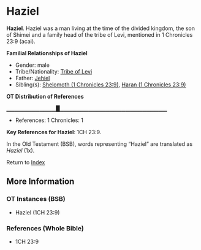 # Haziel
**Haziel**. 
Haziel was a man living at the time of the divided kingdom, the son of Shimei and a family head of the tribe of Levi, mentioned in 1 Chronicles 23:9 (acai). 




**Familial Relationships of Haziel**


* Gender: male
* Tribe/Nationality: [Tribe of Levi](../../../groups/md/acai/Levi.md)
* Father: [Jehiel](Jehiel.2.md)
* Sibling(s): [Shelomoth (1 Chronicles 23:9)](Shelomoth.2.md), [Haran (1 Chronicles 23:9)](Haran.2.md)


**OT Distribution of References**

▁▁▁▁▁▁▁▁▁▁▁▁█▁▁▁▁▁▁▁▁▁▁▁▁▁▁▁▁▁▁▁▁▁▁▁▁▁▁
* References: 1 Chronicles: 1



**Key References for Haziel**: 
1CH 23:9. 


In the Old Testament (BSB), words representing “Haziel” are translated as 
*Haziel* (1x). 




Return to [Index](00-Index.md)

## More Information

### OT Instances (BSB)

* Haziel (1CH 23:9)



### References (Whole Bible)

* 1CH 23:9



